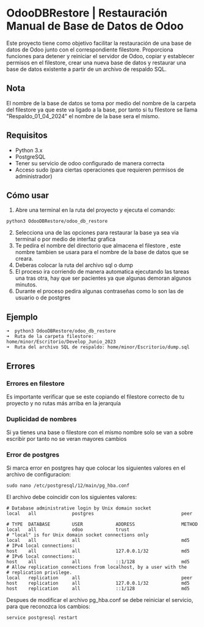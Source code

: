 # OdooDBRestore | Restauración Manual de Base de Datos de Odoo

Este proyecto tiene como objetivo facilitar la restauración de una base de datos de Odoo junto con el correspondiente filestore. Proporciona funciones para detener y reiniciar el servidor de Odoo, copiar y establecer permisos en el filestore, crear una nueva base de datos y restaurar una base de datos existente a partir de un archivo de respaldo SQL.

## Nota 

El nombre de la base de datos se toma por medio del nombre de la carpeta del filestore ya que este va ligado a la base, por tanto si tu filestore se llama "Respaldo_01_04_2024" el nombre de la base sera el mismo. 

## Requisitos

- Python 3.x
- PostgreSQL
- Tener su servicio de odoo configurado de manera correcta
- Acceso sudo (para ciertas operaciones que requieren permisos de administrador)

## Cómo usar

1. Abre una terminal en la ruta del proyecto y ejecuta el comando:
```shell
python3 OdooDBRestore/odoo_db_restore
```
2. Selecciona una de las opciones para restaurar la base ya sea via terminal o por medio de interfaz grafica
3. Te pedira el nombre del directorio que almacena el filestore , este nombre tambien se usara para el nombre de la base de datos que se creara. 
4. Deberas colocar la ruta del archivo sql o dump
5. El proceso ira corriendo de manera automatica ejecutando las tareas una tras otra, hay que ser pacientes ya que algunas demoran algunos minutos.
6. Durante el proceso pedira algunas contraseñas como lo son las de usuario o de postgres


## Ejemplo

```shell
➜  python3 OdooDBRestore/odoo_db_restore
➜  Ruta de la carpeta filestore: home/minor/Escritorio/Develop_Junio_2023
➜  Ruta del archivo SQL de respaldo: home/minor/Escritorio/dump.sql
```


## Errores 
### Errores en filestore
Es importante verificar que se este copiando el filestore correcto de tu proyecto y no rutas más arriba en la jerarquía

### Duplicidad de nombres
Si ya tienes una base o filestore con el mismo nombre solo se van a sobre escribir por tanto no se veran mayores cambios

### Error de postgres
Si marca error en postgres hay que colocar los siguientes valores en el archivo de configuracion:

```shell
sudo nano /etc/postgresql/12/main/pg_hba.conf
```

El archivo debe coincidir con los siguientes valores: 

``` t
# Database administrative login by Unix domain socket
local   all             postgres                                peer

# TYPE  DATABASE        USER            ADDRESS                 METHOD
local   all             odoo            trust
# "local" is for Unix domain socket connections only
local   all             all                                     md5
# IPv4 local connections:
host    all             all             127.0.0.1/32            md5
# IPv6 local connections:
host    all             all             ::1/128                 md5
# Allow replication connections from localhost, by a user with the
# replication privilege.
local   replication     all                                     peer
host    replication     all             127.0.0.1/32            md5
host    replication     all             ::1/128                 md5

```

Despues de modificar el archivo pg_hba.conf se debe reiniciar el servicio, para que reconozca los cambios:

```shell
service postgresql restart
```
